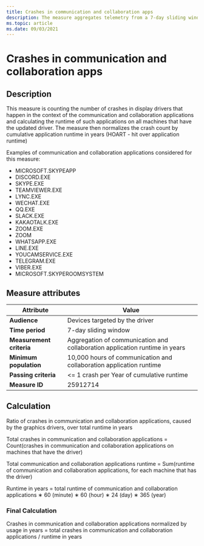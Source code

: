 ```yaml
---
title: Crashes in communication and collaboration apps
description: The measure aggregates telemetry from a 7-day sliding window a ratio of crashes in communication and collaboration applications, caused by the graphics drivers, over total runtime in years
ms.topic: article
ms.date: 09/03/2021
---
```


# Crashes in communication and collaboration apps

## Description

This measure is counting the number of crashes in display drivers that happen in the context of the communication and collaboration applications and calculating the runtime of such applications on all machines that have the updated driver. The measure then normalizes the crash count by cumulative application runtime in years (HOART - hit over application runtime)

Examples of communication and collaboration applications considered for this measure:

* MICROSOFT.SKYPEAPP
* DISCORD.EXE
* SKYPE.EXE
* TEAMVIEWER.EXE
* LYNC.EXE
* WECHAT.EXE
* QQ.EXE
* SLACK.EXE
* KAKAOTALK.EXE
* ZOOM.EXE
* ZOOM
* WHATSAPP.EXE
* LINE.EXE
* YOUCAMSERVICE.EXE
* TELEGRAM.EXE
* VIBER.EXE
* MICROSOFT.SKYPEROOMSYSTEM

## Measure attributes

| Attribute | Value |
|--|--|
| **Audience** | Devices targeted by the driver |
| **Time period** | 7-day sliding window |
| **Measurement criteria** | Aggregation of communication and collaboration application runtime in years |
| **Minimum population** | 10,000 hours of communication and collaboration application runtime |
| **Passing criteria** | <= 1 crash per Year of cumulative runtime |
| **Measure ID** | 25912714 |

## Calculation

Ratio of crashes in communication and collaboration applications, caused by the graphics drivers, over total runtime in years

Total crashes in communication and collaboration applications = Count(crashes in communication and collaboration applications on machines that have the driver)

Total communication and collaboration applications runtime = Sum(runtime of communication and collaboration applications, for each machine that has the driver)

Runtime in years = total runtime of communication and collaboration applications ∗ 60 (minute) ∗ 60 (hour) ∗ 24 (day) ∗ 365 (year)

### Final Calculation

Crashes in communication and collaboration applications normalized by usage in years = total crashes in communication and collaboration applications / runtime in years
